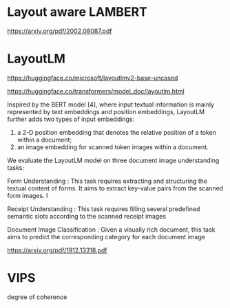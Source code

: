 
# Layout aware LAMBERT

https://arxiv.org/pdf/2002.08087.pdf

# LayoutLM

https://huggingface.co/microsoft/layoutlmv2-base-uncased

https://huggingface.co/transformers/model_doc/layoutlm.html

Inspired by the BERT model [4], where input textual information is mainly represented by text embeddings and position embeddings, LayoutLM further adds two types of input embeddings:

1. a 2-D position embedding that denotes the relative position of a token within a document;
2. an image embedding for scanned token images within a document.

We evaluate the LayoutLM model on three document image understanding tasks:

Form Understanding : This task requires extracting and structuring the textual content of forms. It aims to extract key-value pairs
from the scanned form images. I

Receipt Understanding : This task requires filling several predefined semantic slots according to the scanned receipt images

Document Image Classification : Given a visually rich document,
this task aims to predict the corresponding category for each document image

https://arxiv.org/pdf/1912.13318.pdf

# VIPS 

degree of coherence


